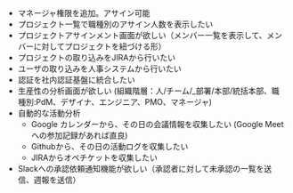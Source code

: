 - マネージャ権限を追加。アサイン可能
- プロジェクト一覧で職種別のアサイン人数を表示したい
- プロジェクトアサインメント画面が欲しい（メンバー一覧を表示して、メンバーに対してプロジェクトを紐づける形）
- プロジェクトの取り込みをJIRAから行いたい
- ユーザの取り込みを人事システムから行いたい
- 認証を社内認証基盤に統合したい
- 生産性の分析画面が欲しい (組織階層：人/チーム/_部署/本部/統括本部、職種別:PdM、デザイナ、エンジニア、PMO、マネージャ)
- 自動的な活動分析
    - Google カレンダーから、その日の会議情報を収集したい (Google Meetへの参加記録があれば直良)
    - Githubから、その日の活動ログを収集したい
    - JIRAからオペチケットを収集したい
- Slackへの承認依頼通知機能が欲しい（承認者に対して未承認の一覧を送信、週報を送信）